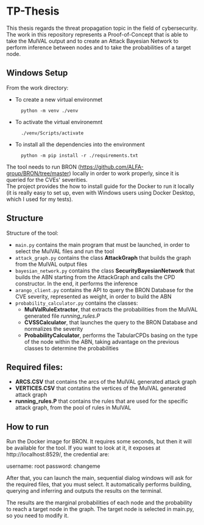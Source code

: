 # TP-Thesis

This thesis regards the threat propagation topic in the field of cybersecurity.
The work in this repository represents a Proof-of-Concept that is able to take the MulVAL output and to create an Attack Bayesian Network to perform inference between nodes and to take the probabilities of a target node.

## Windows Setup

From the work directory:
- To create a new virtual environmet  

        python -m venv ./venv

- To activate the virtual environemnt

        ./venv/Scripts/activate

- To install all the dependencies into the environment

        python -m pip install -r ./requirements.txt

The tool needs to run BRON (https://github.com/ALFA-group/BRON/tree/master) locally in order to work properly, since it is queried for the CVEs' severities.  
The project provides the how to install guide for the Docker to run it locally (it is really easy to set up, even with Windows users using Docker Desktop, which I used for my tests).

## Structure

Structure of the tool:

- `main.py` contains the main program that must be launched, in order to select the MulVAL files and run the tool
- `attack_graph.py` contains the class **AttackGraph** that builds the graph from the MulVAL output files
- `bayesian_network.py` contains the class **SecurityBayesianNetwork** that builds the ABN starting from the AttackGraph and calls the CPD constructor. In the end, it performs the inference
- `arango_client.py` contains the API to query the BRON Database for the CVE severity, represented as weight, in order to build the ABN
- `probability_calculator.py` contains the classes:
  - **MulValRuleExtractor**, that extracts the probabilities from the MulVAL generated file *running_rules.P*
  - **CVSSCalculator**, that launches the query to the BRON Database and normalizes the severity 
  - **ProbabilityCalculator**, performs the TabularCPDs basing on the type of the node within the ABN, taking advantage on the previous classes to determine the probabilities


## Required files:

- **ARCS.CSV** that contains the arcs of the MulVAL generated attack graph
- **VERTICES.CSV** that contatins the vertices of the MulVAL generated attack graph
- **running_rules.P** that contains the rules that are used for the specific attack graph, from the pool of rules in MulVAL

## How to run

Run the Docker image for BRON. It requires some seconds, but then it will be available for the tool. If you want to look at it, it exposes at http://localhost:8529/, the credential are:

username: root
password: changeme

After that, you can launch the main, sequential dialog windows will ask for the required files, that you must select.
It automatically performs building, querying and inferring and outputs the results on the terminal.

The results are the marginal probabilities of each node and the probability to reach a target node in the graph.
The target node is selected in main.py, so you need to modify it.